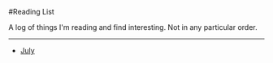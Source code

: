 #Reading List

A log of things I'm reading and find interesting. Not in any particular order.


---

* [July](https://github.com/eliasjulian/reading-list/blob/master/july.md "July")

